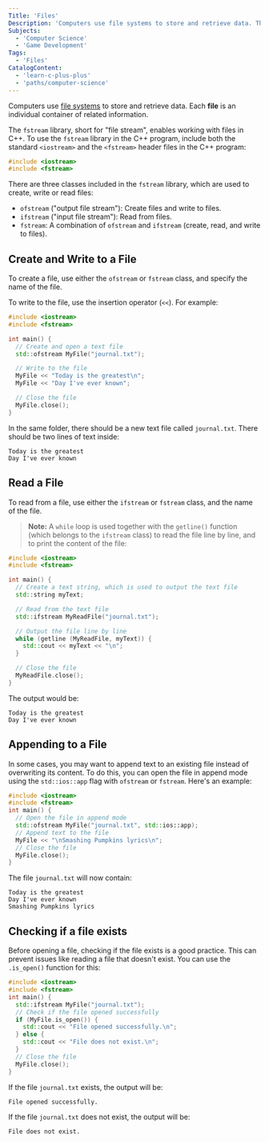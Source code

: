 ```yaml
---
Title: 'Files'
Description: 'Computers use file systems to store and retrieve data. The fstream library, short for file stream, enables working with files in C++.'
Subjects:
  - 'Computer Science'
  - 'Game Development'
Tags:
  - 'Files'
CatalogContent:
  - 'learn-c-plus-plus'
  - 'paths/computer-science'
---
```


Computers use [file systems](https://www.codecademy.com/resources/docs/general/file-system-structure) to store and retrieve data. Each **file** is an individual container of related information.

The `fstream` library, short for "file stream", enables working with files in C++. To use the `fstream` library in the C++ program, include both the standard `<iostream>` and the `<fstream>` header files in the C++ program:

```cpp
#include <iostream>
#include <fstream>
```

There are three classes included in the `fstream` library, which are used to create, write or read files:

- `ofstream` ("output file stream"): Create files and write to files.
- `ifstream` ("input file stream"): Read from files.
- `fstream`: A combination of `ofstream` and `ifstream` (create, read, and write to files).

## Create and Write to a File

To create a file, use either the `ofstream` or `fstream` class, and specify the name of the file.

To write to the file, use the insertion operator (`<<`). For example:

```cpp
#include <iostream>
#include <fstream>

int main() {
  // Create and open a text file
  std::ofstream MyFile("journal.txt");

  // Write to the file
  MyFile << "Today is the greatest\n";
  MyFile << "Day I've ever known";

  // Close the file
  MyFile.close();
}
```

In the same folder, there should be a new text file called `journal.txt`. There should be two lines of text inside:

```pseudo
Today is the greatest
Day I've ever known
```

## Read a File

To read from a file, use either the `ifstream` or `fstream` class, and the name of the file.

> **Note:** A `while` loop is used together with the `getline()` function (which belongs to the `ifstream` class) to read the file line by line, and to print the content of the file:

```cpp
#include <iostream>
#include <fstream>

int main() {
  // Create a text string, which is used to output the text file
  std::string myText;

  // Read from the text file
  std::ifstream MyReadFile("journal.txt");

  // Output the file line by line
  while (getline (MyReadFile, myText)) {
    std::cout << myText << "\n";
  }

  // Close the file
  MyReadFile.close();
}
```

The output would be:

```shell
Today is the greatest
Day I've ever known
```

## Appending to a File

In some cases, you may want to append text to an existing file instead of overwriting its content. To do this, you can open the file in append mode using the `std::ios::app` flag with `ofstream` or `fstream`. Here's an example:

```cpp
#include <iostream>
#include <fstream>
int main() {
  // Open the file in append mode
  std::ofstream MyFile("journal.txt", std::ios::app);
  // Append text to the file
  MyFile << "\nSmashing Pumpkins lyrics\n";
  // Close the file
  MyFile.close();
}
```

The file `journal.txt` will now contain:

```shell
Today is the greatest
Day I've ever known
Smashing Pumpkins lyrics
```

## Checking if a file exists

Before opening a file, checking if the file exists is a good practice. This can prevent issues like reading a file that doesn't exist. You can use the `.is_open()` function for this:

```cpp
#include <iostream>
#include <fstream>
int main() {
  std::ifstream MyFile("journal.txt");
  // Check if the file opened successfully
  if (MyFile.is_open()) {
    std::cout << "File opened successfully.\n";
  } else {
    std::cout << "File does not exist.\n";
  }
  // Close the file
  MyFile.close();
}
```

If the file `journal.txt` exists, the output will be:

```shell
File opened successfully.
```

If the file `journal.txt` does not exist, the output will be:

```shell
File does not exist.
```

